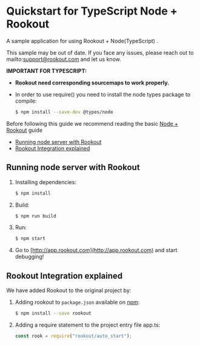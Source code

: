 # Quickstart for TypeScript Node + Rookout

A sample application for using Rookout + Node(TypeScript) .

This sample may be out of date. If you face any issues, please reach out to mailto:support@rookout.com and let us know.

__IMPORTANT FOR TYPESCRIPT:__

* __Rookout need corresponding sourcemaps to work properly.__

* In order to use require() you need to install the node types package to compile:
    ```bash
    $ npm install --save-dev @types/node
    ```

Before following this guide we recommend reading the basic [Node + Rookout] guide

* [Running node server with Rookout](#running-node-server-with-rookout)
* [Rookout Integration explained](#rookout-integration-explained)


## Running node server with Rookout


1. Installing dependencies:
    ```bash
    $ npm install
    ```

2. Build:
    ```bash
    $ npm run build
    ```

3. Run:
    ```bash
    $ npm start
    ```

4. Go to [http://app.rookout.com](http://app.rookout.com) and start debugging! 


## Rookout Integration explained


We have added Rookout to the original project by:
1. Adding rookout to `package.json` available on [npm]:
    ```bash
    $ npm install --save rookout
    ```

2. Adding a require statement to the project entry file app.ts:
    ```ts
    const rook = require("rookout/auto_start");
    ```

[Node + Rookout]: https://docs.rookout.com/docs/rooks-setup.html
[npm]: https://www.npmjs.com/package/rookout


